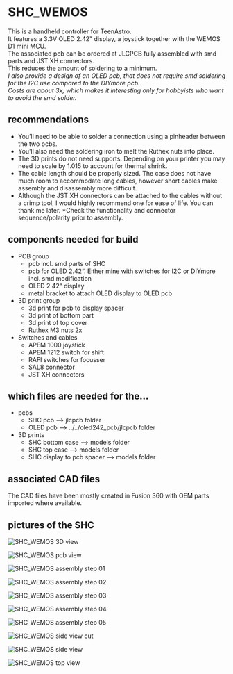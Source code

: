 # SHC_WEMOS
This is a handheld controller for TeenAstro.  
It features a 3.3V OLED 2.42" display, a joystick together with the WEMOS D1 mini MCU.  
The associated pcb can be ordered at JLCPCB fully assembled with smd parts and JST XH connectors.  
This reduces the amount of soldering to a minimum.  
_I also provide a design of an OLED pcb, that does not require smd soldering for the I2C use compared to the DIYmore pcb.  
Costs are about 3x, which makes it interesting only for hobbyists who want to avoid the smd solder._

## recommendations
* You’ll need to be able to solder a connection using a pinheader between the two pcbs.
* You’ll also need the soldering iron to melt the Ruthex nuts into place.
* The 3D prints do not need supports. Depending on your printer you may need to scale by 1.015 to account for thermal shrink.
* The cable length should be properly sized. The case does not have much room to accommodate long cables, however short cables make assembly and disassembly more difficult.
* Although the JST XH connectors can be attached to the cables without a crimp tool, I would highly recommend one for ease of life. You can thank me later.
*Check the functionality and connector sequence/polarity prior to assembly.

## components needed for build
* PCB group
  * pcb incl. smd parts of SHC
  * pcb for OLED 2.42“. Either mine with switches for I2C or DIYmore incl. smd modification
  * OLED 2.42“ display
  * metal bracket to attach OLED display to OLED pcb
* 3D print group
  * 3d print for pcb to display spacer
  * 3d print of bottom part
  * 3d print of top cover
  * Ruthex M3 nuts 2x
* Switches and cables
  * APEM 1000 joystick
  * APEM 1212 switch for shift
  * RAFI switches for focusser
  * SAL8 connector
  * JST XH connectors

## which files are needed for the...
* pcbs
  * SHC pcb --> jlcpcb folder
  * OLED pcb --> ../../oled242_pcb/jlcpcb folder
* 3D prints
  * SHC bottom case --> models folder
  * SHC top case --> models folder
  * SHC display to pcb spacer --> models folder
 
 ## associated CAD files
The CAD files have been mostly created in Fusion 360 with OEM parts imported where available. 

## pictures of the SHC
![SHC_WEMOS 3D view](/img/WEMOS_SHC_3d_01.JPG "WEMOS_SHC_3d_01")

![SHC_WEMOS pcb view](/img/WEMOS_SHC_3d_02.JPG "WEMOS_SHC_3d_02")

![SHC_WEMOS assembly step 01](/img/WEMOS_SHC_assy_01.JPG "WEMOS_SHC_assy_01")

![SHC_WEMOS assembly step 02](/img/WEMOS_SHC_assy_02.JPG "WEMOS_SHC_assy_02")

![SHC_WEMOS assembly step 03](/img/WEMOS_SHC_assy_03.JPG "WEMOS_SHC_assy_03")

![SHC_WEMOS assembly step 04](/img/WEMOS_SHC_assy_04.JPG "WEMOS_SHC_assy_04")

![SHC_WEMOS assembly step 05](/img/WEMOS_SHC_assy_05.JPG "WEMOS_SHC_assy_05")

![SHC_WEMOS side view cut](/img/WEMOS_SHC_cut_01.JPG "WEMOS_SHC_cut_01")

![SHC_WEMOS side view](/img/WEMOS_SHC_side_01.JPG "WEMOS_SHC_side_01")

![SHC_WEMOS top view](/img/WEMOS_SHC_top_01.JPG "WEMOS_SHC_top_01")



